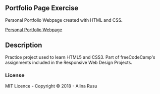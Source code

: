 ## Portfolio Page Exercise
Personal Portfolio Webpage created with HTML and CSS. 

[Personal Portfolio Webpage](https://codepen.io/alex-alina/full/gjMqjp)

## Description
Practice project used to learn HTML5 and CSS3.
Part of freeCodeCamp's assignments included in the Responsive Web Design Projects.

### License
MIT Licence - Copyright &copy; 2018 - Alina Rusu


